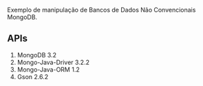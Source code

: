Exemplo de manipulação de Bancos de Dados Não Convencionais MongoDB.

## APIs

1. MongoDB 3.2
2. Mongo-Java-Driver 3.2.2
3. Mongo-Java-ORM 1.2
4. Gson 2.6.2

